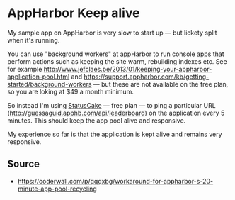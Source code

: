 # AppHarbor Keep alive

My sample app on AppHarbor is very slow to start up &mdash; but lickety split when it's running.

You can use "background workers" at appHarbor to run console apps that perform actions such as keeping the site warm, rebuilding indexes etc. See for example http://www.jefclaes.be/2013/01/keeping-your-appharbor-application-pool.html and https://support.appharbor.com/kb/getting-started/background-workers &mdash; but these are not available on the free plan, so you are loking at $49 a month minimum.

So instead I'm using [StatusCake](https://www.statuscake.com/) &mdash; free plan &mdash; to ping a particular URL (http://guessaguid.apphb.com/api/leaderboard) on the application every 5 minutes. This should keep the app pool alive and responsive.

My experience so far is that the application is kept alive and remains very responsive.

## Source

 * https://coderwall.com/p/qqqxbg/workaround-for-appharbor-s-20-minute-app-pool-recycling